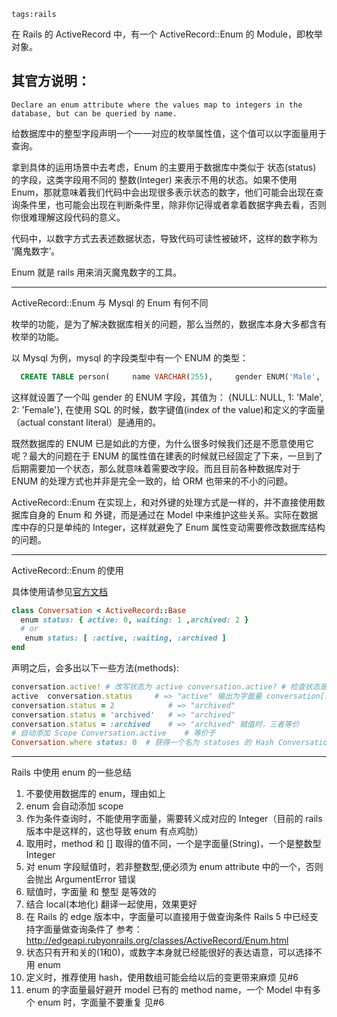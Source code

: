 ```
tags:rails
```
在 Rails 的 ActiveRecord 中，有一个 ActiveRecord::Enum 的 Module，即枚举对象。

## 其官方说明：

```
Declare an enum attribute where the values map to integers in the database, but can be queried by name.
```

给数据库中的整型字段声明一个一一对应的枚举属性值，这个值可以以字面量用于查询。
<!--more-->
拿到具体的运用场景中去考虑，Enum 的主要用于数据库中类似于 状态(status) 的字段，这类字段用不同的 整数(Integer) 来表示不用的状态。如果不使用 Enum，那就意味着我们代码中会出现很多表示状态的数字，他们可能会出现在查询条件里，也可能会出现在判断条件里，除非你记得或者拿着数据字典去看，否则你很难理解这段代码的意义。

代码中，以数字方式去表述数据状态，导致代码可读性被破坏，这样的数字称为 ‘魔鬼数字’。

Enum 就是 rails 用来消灭魔鬼数字的工具。

------

ActiveRecord::Enum 与 Mysql 的 Enum 有何不同

枚举的功能，是为了解决数据库相关的问题，那么当然的，数据库本身大多都含有枚举的功能。

以 Mysql 为例，mysql 的字段类型中有一个 ENUM 的类型：

```sql 
  CREATE TABLE person(     name VARCHAR(255),     gender ENUM('Male', 'Female') ); 
```

这样就设置了一个叫 gender 的 ENUM 字段，其值为： {NULL: NULL, 1: 'Male', 2: 'Female'}, 在使用 SQL 的时候，数字键值(index of the value)和定义的字面量（actual constant literal）是通用的。

既然数据库的 ENUM 已是如此的方便，为什么很多时候我们还是不愿意使用它呢？最大的问题在于 ENUM 的属性值在建表的时候就已经固定了下来，一旦到了后期需要加一个状态，那么就意味着需要改字段。而且目前各种数据库对于 ENUM 的处理方式也并非是完全一致的，给 ORM 也带来的不小的问题。

ActiveRecord::Enum 在实现上，和对外键的处理方式是一样的，并不直接使用数据库自身的 Enum 和 外键，而是通过在 Model 中来维护这些关系。实际在数据库中存的只是单纯的 Integer，这样就避免了 Enum 属性变动需要修改数据库结构的问题。

------

ActiveRecord::Enum 的使用

具体使用请参见[官方文档](http://api.rubyonrails.org/classes/ActiveRecord/Enum.html#method-i-enum)

```ruby 
class Conversation < ActiveRecord::Base
  enum status: { active: 0, waiting: 1 ,archived: 2 }
  # or 
   enum status: [ :active, :waiting, :archived ] 
end
```

声明之后，会多出以下一些方法(methods):
```ruby
conversation.active! # 改写状态为 active conversation.active? # 检查状态是否为 
active  conversation.status     # => "active" 输出为字面量 conversation[:status]   # => 0 输出仍为数据库真实值  
conversation.status = 2            # => "archived" 
conversation.status = 'archived'   # => "archived" 
conversation.status = :archived    # => "archived" 赋值时，三者等价  
# 自动添加 Scope Conversation.active    # 等价于 
Conversation.where status: 0  # 获得一个名为 statuses 的 Hash Conversation.statuses # => { "active" => 0, "waiting" => 1, "archived" => 2 } 
```
------

Rails 中使用 enum 的一些总结

1. 不要使用数据库的 enum，理由如上
2. enum 会自动添加 scope
3. 作为条件查询时，不能使用字面量，需要转义成对应的 Integer（目前的 rails 版本中是这样的，这也导致 enum 有点鸡肋）
4. 取用时，method 和 [] 取得的值不同，一个是字面量(String)，一个是整数型 Integer
5. 对 enum 字段赋值时，若非整数型,便必须为 enum attribute 中的一个，否则会抛出 ArgumentError 错误
6. 赋值时，字面量 和 整型 是等效的
7. 结合 local(本地化) 翻译一起使用，效果更好
8. 在 Rails 的 edge 版本中，字面量可以直接用于做查询条件 Rails 5 中已经支持字面量做查询条件了 参考：<http://edgeapi.rubyonrails.org/classes/ActiveRecord/Enum.html>
9. 状态只有开和关的(1和0)，或数字本身就已经能很好的表达语意，可以选择不用 enum
10. 定义时，推荐使用 hash，使用数组可能会给以后的变更带来麻烦 见#6
11. enum 的字面量最好避开 model 已有的 method name，一个 Model 中有多个 enum 时，字面量不要重复 见#6

